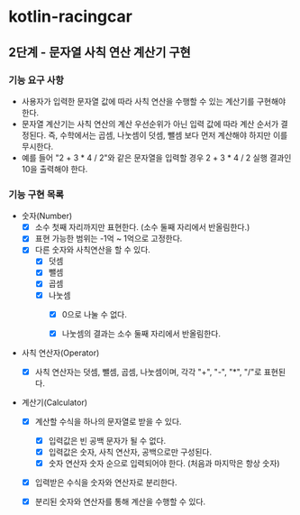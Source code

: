 # kotlin-racingcar

## 2단계 - 문자열 사칙 연산 계산기 구현

### 기능 요구 사항

- 사용자가 입력한 문자열 값에 따라 사칙 연산을 수행할 수 있는 계산기를 구현해야 한다.
- 문자열 계산기는 사칙 연산의 계산 우선순위가 아닌 입력 값에 따라 계산 순서가 결정된다. 즉, 수학에서는 곱셈, 나눗셈이 덧셈, 뺄셈 보다 먼저 계산해야 하지만 이를 무시한다.
- 예를 들어 "2 + 3 * 4 / 2"와 같은 문자열을 입력할 경우 2 + 3 * 4 / 2 실행 결과인 10을 출력해야 한다.

### 기능 구현 목록

- 숫자(Number)
    - [x] 소수 첫째 자리까지만 표현한다. (소수 둘째 자리에서 반올림한다.)
    - [x] 표현 가능한 범위는 -1억 ~ 1억으로 고정한다.
    - [x] 다른 숫자와 사칙연산을 할 수 있다.
        - [x] 덧셈
        - [x] 뺄셈
        - [x] 곱셈
        - [x] 나눗셈
            - [x] 0으로 나눌 수 없다.
            - [x] 나눗셈의 결과는 소수 둘째 자리에서 반올림한다.


- 사칙 연산자(Operator)
    - [x] 사칙 연산자는 덧셈, 뺄셈, 곱셈, 나눗셈이며, 각각 "+", "-", "*", "/"로 표현된다.


- 계산기(Calculator)
    - [x] 계산할 수식을 하나의 문자열로 받을 수 있다.
        - [x] 입력값은 빈 공백 문자가 될 수 없다.
        - [x] 입력값은 숫자, 사칙 연산자, 공백으로만 구성된다.
        - [x] 숫자 연산자 숫자 순으로 입력되어야 한다. (처음과 마지막은 항상 숫자)
    - [x] 입력받은 수식을 숫자와 연산자로 분리한다.
    - [x] 분리된 숫자와 연산자를 통해 계산을 수행할 수 있다.
    
    
